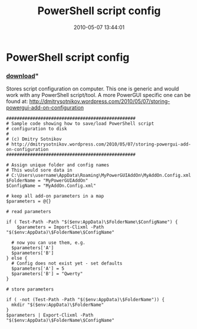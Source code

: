 ﻿---
pid:            1824
parent:         0
children:       
poster:         Dmitry Sotnikov
title:          PowerShell script config
date:           2010-05-07 13:44:01
format:         posh
---

# PowerShell script config

### [download](1824.ps1)"

Stores script configuration on computer. This one is generic and would work with any PowerShell script/tool. A more PowerGUI specific one can be found at: http://dmitrysotnikov.wordpress.com/2010/05/07/storing-powergui-add-on-configuration

```posh
#################################################
# Sample code showing how to save/load PowerShell script
# configuration to disk
#
# (c) Dmitry Sotnikov
# http://dmitrysotnikov.wordpress.com/2010/05/07/storing-powergui-add-on-configuration
#################################################

# Assign unique folder and config names
# This would sore data in
# C:\Users\username\AppData\Roaming\MyPowerGUIAddOn\MyAddOn.Config.xml
$FolderName = "MyPowerGUIAddOn"
$ConfigName = "MyAddOn.Config.xml"

# keep all add-on parameters in a map
$parameters = @{}

# read parameters

if ( Test-Path -Path "$($env:AppData)\$FolderName\$ConfigName") {
	$parameters = Import-Clixml -Path "$($env:AppData)\$FolderName\$ConfigName"
	  
  # now you can use them, e.g.
  $parameters['A']
  $parameters['B']
} else {
  # Config does not exist yet - set defaults
  $parameters['A'] = 5
  $parameters['B'] = "Qwerty"
}

# store parameters

if ( -not (Test-Path -Path "$($env:AppData)\$FolderName")) {
  mkdir "$($env:AppData)\$FolderName"
}
$parameters | Export-Clixml -Path "$($env:AppData)\$FolderName\$ConfigName"
```
